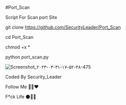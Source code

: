 #Port_Scan

Script For Scan port Site 

git clone https://github.com/SecurityLeader/Port_Scan

cd Port_Scan

chmod +x *

python port_scan.py

![Screenshot_۲۰۲۳-۰۳-۳۱-۱۷-۵۲-۴۸-475](https://user-images.githubusercontent.com/128728937/229147987-d77c14dd-71a9-44b1-b043-73321fb69b32.jpeg)

Coded By Security_Leader 

Follow Me 💫✨❤️

F*ck Life 🌑🌌✨



